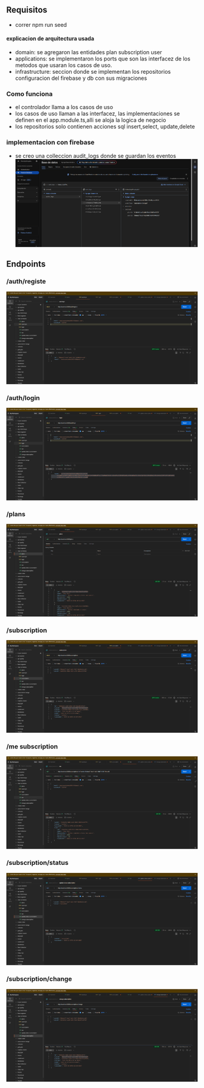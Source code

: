 ## Requisitos
* correr npm run seed

#### explicacion de arquitectura usada
* domain: se agregaron las entidades plan subscription user
* applications: se implementaron los ports que son las interfacez de los metodos que usaran los casos de uso.
* infrastructure: seccion donde se implementan los repositorios configuracion del firebase y db con sus migraciones

### Como funciona
* el controlador llama a los casos de uso
* los casos de uso llaman a las interfacez, las implementaciones se definen en el app.module.ts,alli se aloja la logica de negocio
* los repositorios solo contienen acciones sql insert,select, update,delete


### implementacion con firebase
* se creo una colleccion audit_logs donde se guardan los eventos
![img_7.png](img_7.png)
## Endpoints
### /auth/registe
![img.png](img.png)

### /auth/login
![img_1.png](img_1.png)

### /plans
![img_2.png](img_2.png)

### /subscription
![img_3.png](img_3.png)

### /me subscription
![img_4.png](img_4.png)

### /subscription/status
![img_5.png](img_5.png)

### /subscription/change

![img_6.png](img_6.png)